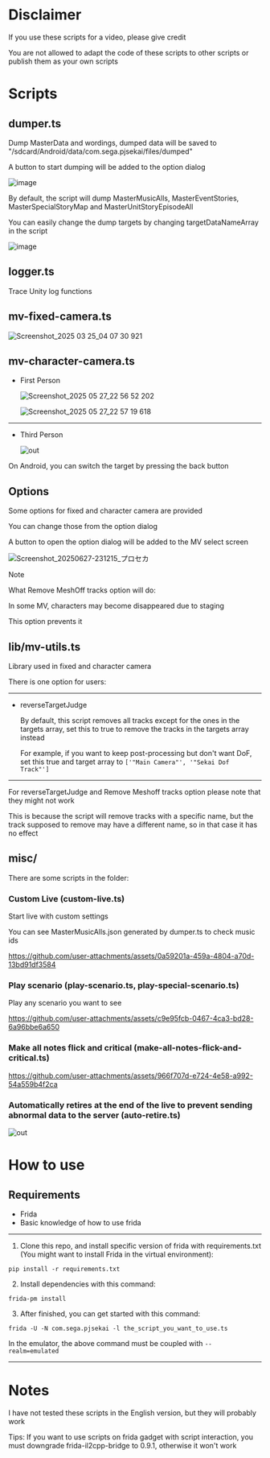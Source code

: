 # Disclaimer
If you use these scripts for a video, please give credit

You are not allowed to adapt the code of these scripts to other scripts or publish them as your own scripts

# Scripts
## dumper.ts
Dump MasterData and wordings, dumped data will be saved to "/sdcard/Android/data/com.sega.pjsekai/files/dumped"

A button to start dumping will be added to the option dialog

![image](https://github.com/user-attachments/assets/b95c522b-9ebe-4761-8f73-721c9b37bafa)

By default, the script will dump MasterMusicAlls, MasterEventStories, MasterSpecialStoryMap and MasterUnitStoryEpisodeAll

You can easily change the dump targets by changing targetDataNameArray in the script

![image](https://github.com/user-attachments/assets/28fef10a-9dcd-4ba5-898b-5cf98fd9784c)

## logger.ts
Trace Unity log functions

## mv-fixed-camera.ts

![Screenshot_2025 03 25_04 07 30 921](https://github.com/user-attachments/assets/e34d21c3-00f4-458e-abc0-852615ea54e4)

## mv-character-camera.ts

- First Person

  ![Screenshot_2025 05 27_22 56 52 202](https://github.com/user-attachments/assets/4176f90a-ea9f-41b9-8cfa-f9e6e4211881)
  
  ![Screenshot_2025 05 27_22 57 19 618](https://github.com/user-attachments/assets/7bb2363f-a69b-4e08-96e5-aa91adbe5da0)

---

- Third Person

  ![out](https://github.com/user-attachments/assets/4b435987-d596-419e-88d2-48367a448349)

On Android, you can switch the target by pressing the back button

## Options
Some options for fixed and character camera are provided

You can change those from the option dialog

A button to open the option dialog will be added to the MV select screen

![Screenshot_20250627-231215_プロセカ](https://github.com/user-attachments/assets/2bc0443c-5d90-4ebe-a78d-149d2453c856)

> [!NOTE]
> What Remove MeshOff tracks option will do:
> 
> In some MV, characters may become disappeared due to staging
> 
> This option prevents it

## lib/mv-utils.ts
Library used in fixed and character camera

There is one option for users:

---

- reverseTargetJudge
  
  By default, this script removes all tracks except for the ones in the targets array, set this to true to remove the tracks in the targets array instead

  For example, if you want to keep post-processing but don't want DoF, set this true and target array to `['"Main Camera"', '"Sekai Dof Track"']`

---

For reverseTargetJudge and Remove Meshoff tracks option please note that they might not work

This is because the script will remove tracks with a specific name, but the track supposed to remove may have a different name, so in that case it has no effect

## misc/
There are some scripts in the folder:
### Custom Live (custom-live.ts)

  Start live with custom settings

  You can see MasterMusicAlls.json generated by dumper.ts to check music ids

  https://github.com/user-attachments/assets/0a59201a-459a-4804-a70d-13bd91df3584

### Play scenario (play-scenario.ts, play-special-scenario.ts)

  Play any scenario you want to see

  https://github.com/user-attachments/assets/c9e95fcb-0467-4ca3-bd28-6a96bbe6a650

### Make all notes flick and critical (make-all-notes-flick-and-critical.ts)

  https://github.com/user-attachments/assets/966f707d-e724-4e58-a992-54a559b4f2ca

### Automatically retires at the end of the live to prevent sending abnormal data to the server (auto-retire.ts)

  ![out](https://github.com/user-attachments/assets/712aa0b6-f172-4413-b464-b5ae287e0d6b)

# How to use
## Requirements
- Frida
- Basic knowledge of how to use frida

---

1. Clone this repo, and install specific version of frida with requirements.txt (You might want to install Frida in the virtual environment):
```
pip install -r requirements.txt
```
2. Install dependencies with this command:
```
frida-pm install
```
3. After finished, you can get started with this command:
```
frida -U -N com.sega.pjsekai -l the_script_you_want_to_use.ts
```
In the emulator, the above command must be coupled with `--realm=emulated`

---

# Notes
I have not tested these scripts in the English version, but they will probably work

Tips: If you want to use scripts on frida gadget with script interaction, you must downgrade frida-il2cpp-bridge to 0.9.1, otherwise it won't work
